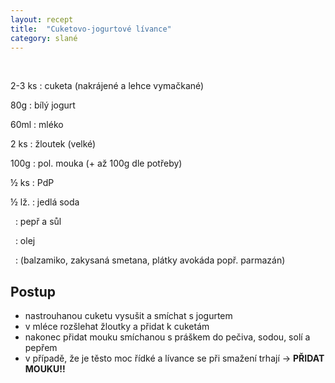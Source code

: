 ```yaml
---
layout: recept
title:  "Cuketovo-jogurtové lívance"
category: slané
---
```


<br>

<div class="ingredience" markdown="1">

2-3 ks
: cuketa (nakrájené a lehce vymačkané)

80g
: bílý jogurt

60ml
: mléko

2 ks
: žloutek (velké)

100g
: pol. mouka (+ až 100g dle potřeby)

½ ks
: PdP

½ lž.
: jedlá soda

&nbsp;
: pepř a sůl

&nbsp;
: olej

&nbsp;
: (balzamiko, zakysaná smetana, plátky avokáda popř. parmazán)

</div>

## Postup

<div class="postup" markdown="1">  

- nastrouhanou cuketu vysušit a smíchat s jogurtem
- v mléce rozšlehat žloutky a přidat k cuketám
- nakonec přidat mouku smíchanou s práškem do pečiva, sodou, solí a pepřem
- v případě, že je těsto moc řídké a lívance se při smažení trhají → **PŘIDAT MOUKU!!**
     
</div>
